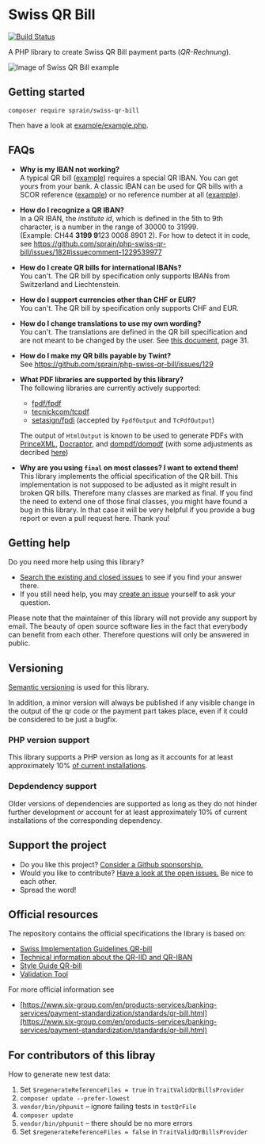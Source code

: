 # Swiss QR Bill

[![Build Status](https://github.com/sprain/php-swiss-qr-bill/actions/workflows/ci.yml/badge.svg)](https://github.com/sprain/php-swiss-qr-bill/actions)

A PHP library to create Swiss QR Bill payment parts (_QR-Rechnung_).

![Image of Swiss QR Bill example](docs/assets/example-payment-part.png)


## Getting started

```
composer require sprain/swiss-qr-bill
```

Then have a look at [example/example.php](example/example.php).

## FAQs
* **Why is my IBAN not working?**<br>
A typical QR bill ([example](https://github.com/sprain/php-swiss-qr-bill/blob/master/example/example.php)) requires a special QR IBAN. You can get yours from your bank. A classic IBAN can be used for QR bills with a SCOR reference ([example](https://github.com/sprain/php-swiss-qr-bill/blob/master/example/example_scor.php)) or no reference number at all ([example](https://github.com/sprain/php-swiss-qr-bill/blob/master/example/example_minimal.php)).

* **How do I recognize a QR IBAN?**<br>
In a QR IBAN, the *institute id*, which is defined in the 5th to 9th character, is a number in the range of 30000 to 31999. (Example: CH44 **3199 9**123 0008 8901 2). For how to detect it in code, see https://github.com/sprain/php-swiss-qr-bill/issues/182#issuecomment-1229539977

* **How do I create QR bills for international IBANs?**<br>
You can't. The QR bill by specification only supports IBANs from Switzerland and Liechtenstein.

* **How do I support currencies other than CHF or EUR?**<br>
You can't. The QR bill by specification only supports CHF and EUR.

* **How do I change translations to use my own wording?**<br>
You can't. The translations are defined in the QR bill specification and are not meant to be changed by the user. See [this document](https://github.com/sprain/php-swiss-qr-bill/blob/master/docs/specs/style-guide-en.pdf), page 31.

* **How do I make my QR bills payable by Twint?**<br>
See https://github.com/sprain/php-swiss-qr-bill/issues/129 

* **What PDF libraries are supported by this library?**<br>
The following libraries are currently actively supported:
  * [fpdf/fpdf](https://packagist.org/packages/fpdf/fpdf)
  * [tecnickcom/tcpdf](https://packagist.org/packages/tecnickcom/tcpdf)
  * [setasign/fpdi](https://packagist.org/packages/setasign/fpdi) (accepted by `FpdfOutput` and `TcPdfOutput`)

  The output of `HtmlOutput` is known to be used to generate PDFs with [PrinceXML](https://www.princexml.com), [Docraptor](http://docraptor.com), and [dompdf/dompdf](https://packagist.org/packages/dompdf/dompdf) (with some adjustments as decribed [here](https://github.com/sprain/php-swiss-qr-bill/issues/178#issuecomment-1222752493))

* **Why are you using `final` on most classes? I want to extend them!**<br>
This library implements the official specification of the QR bill. This implementation is not supposed to be adjusted as it might result in broken QR bills. Therefore many classes are marked as final. If you find the need to extend one of those final classes, you might have found a bug in this library. In that case it will be very helpful if you provide a bug report or even a pull request here. Thank you!


## Getting help

Do you need more help using this library?

* [Search the existing and closed issues](https://github.com/sprain/php-swiss-qr-bill/issues?q=is%3Aissue) to see if you find your answer there.
* If you still need help, you may [create an issue](https://github.com/sprain/php-swiss-qr-bill/issues) yourself to ask your question.

Please note that the maintainer of this library will not provide any support by email.
The beauty of open source software lies in the fact that everybody can benefit from each other. Therefore questions will only be answered in public.

## Versioning

[Semantic versioning](https://semver.org/) is used for this library.

In addition, a minor version will always be published if any visible change in the output of the qr code or the payment part takes place, even if it could be considered to be just a bugfix.

### PHP version support

This library supports a PHP version as long as it accounts for at least approximately 10% [of current installations](https://packagist.org/packages/sprain/swiss-qr-bill/php-stats).

### Depdendency support

Older versions of dependencies are supported as long as they do not hinder further development or account for at least
approximately 10% of current installations of the corresponding dependency.

## Support the project

* Do you like this project? [Consider a Github sponsorship.](https://github.com/sponsors/sprain)
* Would you like to contribute? [Have a look at the open issues.](https://github.com/sprain/php-swiss-qr-bill/issues) Be nice to each other.
* Spread the word!


## Official resources
The repository contains the official specifications the library is based on:

- [Swiss Implementation Guidelines QR-bill](docs/specs/ig-qr-bill-v2.3-en.pdf)
- [Technical information about the QR-IID and QR-IBAN](docs/specs/qr-iid_qr-iban-en.pdf)
- [Style Guide QR-bill](docs/specs/style-guide-en.pdf)
- [Validation Tool](https://validation.iso-payments.ch/gp/qrrechnung/validation/)

For more official information see
- [https://www.six-group.com/en/products-services/banking-services/payment-standardization/standards/qr-bill.html](https://www.six-group.com/en/products-services/banking-services/payment-standardization/standards/qr-bill.html)

## For contributors of this libray

How to generate new test data:

1. Set `$regenerateReferenceFiles = true` in `TraitValidQrBillsProvider`
2. `composer update --prefer-lowest`
3. `vendor/bin/phpunit` – ignore failing tests in `testQrFile`
4. `composer update`
5. `vendor/bin/phpunit` – there should be no more errors
6. Set `$regenerateReferenceFiles = false` in `TraitValidQrBillsProvider`